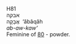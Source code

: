 <body>
  <p>H81<br>  אבקה  <br> אֲבָקָה  ‎  ‘ăbâqâh  <br><i>ab-aw-kaw‘ </i><br>Feminine of <a href="h0080.htm">80</a>  - powder.<br></p>
 </body>